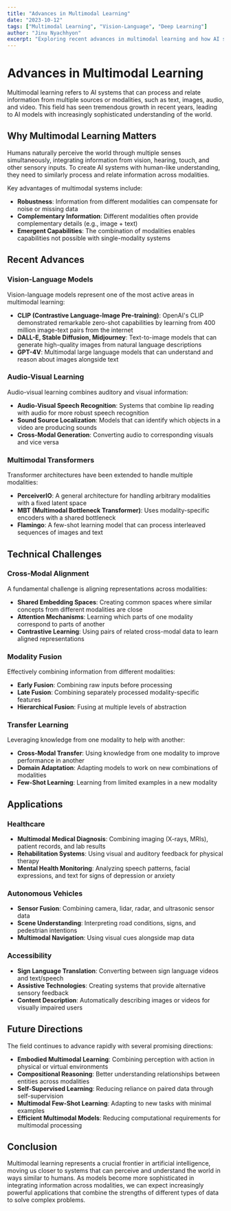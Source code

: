 ```yaml
---
title: "Advances in Multimodal Learning"
date: "2023-10-12"
tags: ["Multimodal Learning", "Vision-Language", "Deep Learning"]
author: "Jinu Nyachhyon"
excerpt: "Exploring recent advances in multimodal learning and how AI systems are becoming better at understanding multiple forms of data."
---
```


# Advances in Multimodal Learning

Multimodal learning refers to AI systems that can process and relate information from multiple sources or modalities, such as text, images, audio, and video. This field has seen tremendous growth in recent years, leading to AI models with increasingly sophisticated understanding of the world.

## Why Multimodal Learning Matters

Humans naturally perceive the world through multiple senses simultaneously, integrating information from vision, hearing, touch, and other sensory inputs. To create AI systems with human-like understanding, they need to similarly process and relate information across modalities.

Key advantages of multimodal systems include:

- **Robustness**: Information from different modalities can compensate for noise or missing data
- **Complementary Information**: Different modalities often provide complementary details (e.g., image + text)
- **Emergent Capabilities**: The combination of modalities enables capabilities not possible with single-modality systems

## Recent Advances

### Vision-Language Models

Vision-language models represent one of the most active areas in multimodal learning:

- **CLIP (Contrastive Language-Image Pre-training)**: OpenAI's CLIP demonstrated remarkable zero-shot capabilities by learning from 400 million image-text pairs from the internet
- **DALL-E, Stable Diffusion, Midjourney**: Text-to-image models that can generate high-quality images from natural language descriptions
- **GPT-4V**: Multimodal large language models that can understand and reason about images alongside text

### Audio-Visual Learning

Audio-visual learning combines auditory and visual information:

- **Audio-Visual Speech Recognition**: Systems that combine lip reading with audio for more robust speech recognition
- **Sound Source Localization**: Models that can identify which objects in a video are producing sounds
- **Cross-Modal Generation**: Converting audio to corresponding visuals and vice versa

### Multimodal Transformers

Transformer architectures have been extended to handle multiple modalities:

- **PerceiverIO**: A general architecture for handling arbitrary modalities with a fixed latent space
- **MBT (Multimodal Bottleneck Transformer)**: Uses modality-specific encoders with a shared bottleneck
- **Flamingo**: A few-shot learning model that can process interleaved sequences of images and text

## Technical Challenges

### Cross-Modal Alignment

A fundamental challenge is aligning representations across modalities:

- **Shared Embedding Spaces**: Creating common spaces where similar concepts from different modalities are close
- **Attention Mechanisms**: Learning which parts of one modality correspond to parts of another
- **Contrastive Learning**: Using pairs of related cross-modal data to learn aligned representations

### Modality Fusion

Effectively combining information from different modalities:

- **Early Fusion**: Combining raw inputs before processing
- **Late Fusion**: Combining separately processed modality-specific features
- **Hierarchical Fusion**: Fusing at multiple levels of abstraction

### Transfer Learning

Leveraging knowledge from one modality to help with another:

- **Cross-Modal Transfer**: Using knowledge from one modality to improve performance in another
- **Domain Adaptation**: Adapting models to work on new combinations of modalities
- **Few-Shot Learning**: Learning from limited examples in a new modality

## Applications

### Healthcare

- **Multimodal Medical Diagnosis**: Combining imaging (X-rays, MRIs), patient records, and lab results
- **Rehabilitation Systems**: Using visual and auditory feedback for physical therapy
- **Mental Health Monitoring**: Analyzing speech patterns, facial expressions, and text for signs of depression or anxiety

### Autonomous Vehicles

- **Sensor Fusion**: Combining camera, lidar, radar, and ultrasonic sensor data
- **Scene Understanding**: Interpreting road conditions, signs, and pedestrian intentions
- **Multimodal Navigation**: Using visual cues alongside map data

### Accessibility

- **Sign Language Translation**: Converting between sign language videos and text/speech
- **Assistive Technologies**: Creating systems that provide alternative sensory feedback
- **Content Description**: Automatically describing images or videos for visually impaired users

## Future Directions

The field continues to advance rapidly with several promising directions:

- **Embodied Multimodal Learning**: Combining perception with action in physical or virtual environments
- **Compositional Reasoning**: Better understanding relationships between entities across modalities
- **Self-Supervised Learning**: Reducing reliance on paired data through self-supervision
- **Multimodal Few-Shot Learning**: Adapting to new tasks with minimal examples
- **Efficient Multimodal Models**: Reducing computational requirements for multimodal processing

## Conclusion

Multimodal learning represents a crucial frontier in artificial intelligence, moving us closer to systems that can perceive and understand the world in ways similar to humans. As models become more sophisticated in integrating information across modalities, we can expect increasingly powerful applications that combine the strengths of different types of data to solve complex problems.
